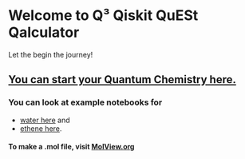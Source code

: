# Welcome to Q³ Qiskit QuESt Qalculator

Let the begin the journey!

## [You can start your Quantum Chemistry here.](https://quest-calculator.github.io/QuESt/notebooks/main_notebook.html)

### You can look at example notebooks for
 - [water here](https://quest-calculator.github.io/QuESt/notebooks/Water_bond_stretching.html) and
 - [ethene here](https://quest-calculator.github.io/QuESt/notebooks/Ethene_Workbook.html).

#### To make a .mol file, visit [MolView.org](https://molview.org/)
